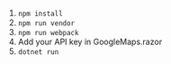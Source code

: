 1. `npm install`
2. `npm run vendor`
3. `npm run webpack`
4. Add your API key in GoogleMaps.razor
5. `dotnet run`

